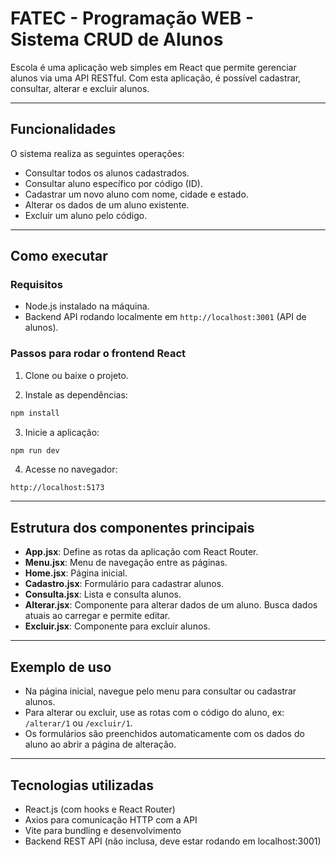 
# FATEC - Programação WEB - Sistema CRUD de Alunos

Escola é uma aplicação web simples em React que permite gerenciar alunos via uma API RESTful. Com esta aplicação, é possível cadastrar, consultar, alterar e excluir alunos.

---

## Funcionalidades

O sistema realiza as seguintes operações:

- Consultar todos os alunos cadastrados.
- Consultar aluno específico por código (ID).
- Cadastrar um novo aluno com nome, cidade e estado.
- Alterar os dados de um aluno existente.
- Excluir um aluno pelo código.

---

## Como executar

### Requisitos

- Node.js instalado na máquina.
- Backend API rodando localmente em `http://localhost:3001` (API de alunos).

### Passos para rodar o frontend React

1. Clone ou baixe o projeto.

2. Instale as dependências:

```bash
npm install
```

3. Inicie a aplicação:

```bash
npm run dev
```

4. Acesse no navegador:

```
http://localhost:5173
```

---

## Estrutura dos componentes principais

- **App.jsx**: Define as rotas da aplicação com React Router.
- **Menu.jsx**: Menu de navegação entre as páginas.
- **Home.jsx**: Página inicial.
- **Cadastro.jsx**: Formulário para cadastrar alunos.
- **Consulta.jsx**: Lista e consulta alunos.
- **Alterar.jsx**: Componente para alterar dados de um aluno. Busca dados atuais ao carregar e permite editar.
- **Excluir.jsx**: Componente para excluir alunos.

---

## Exemplo de uso

- Na página inicial, navegue pelo menu para consultar ou cadastrar alunos.
- Para alterar ou excluir, use as rotas com o código do aluno, ex: `/alterar/1` ou `/excluir/1`.
- Os formulários são preenchidos automaticamente com os dados do aluno ao abrir a página de alteração.

---

## Tecnologias utilizadas

- React.js (com hooks e React Router)
- Axios para comunicação HTTP com a API
- Vite para bundling e desenvolvimento
- Backend REST API (não inclusa, deve estar rodando em localhost:3001)